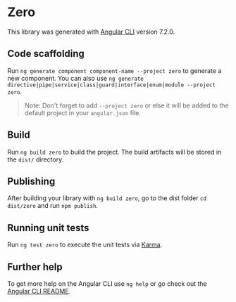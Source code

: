 # Zero

This library was generated with [Angular CLI](https://github.com/angular/angular-cli) version 7.2.0.

## Code scaffolding

Run `ng generate component component-name --project zero` to generate a new component. You can also use `ng generate directive|pipe|service|class|guard|interface|enum|module --project zero`.
> Note: Don't forget to add `--project zero` or else it will be added to the default project in your `angular.json` file. 

## Build

Run `ng build zero` to build the project. The build artifacts will be stored in the `dist/` directory.

## Publishing

After building your library with `ng build zero`, go to the dist folder `cd dist/zero` and run `npm publish`.

## Running unit tests

Run `ng test zero` to execute the unit tests via [Karma](https://karma-runner.github.io).

## Further help

To get more help on the Angular CLI use `ng help` or go check out the [Angular CLI README](https://github.com/angular/angular-cli/blob/master/README.md).
